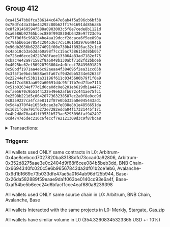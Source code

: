 ## Group 412

```0x605290fe79bedd32501e8fb5b4c5e5073ca71043
0xa41547bb8fca386144c647e6ab4f5a596cb6bf38
0x78dfc43a35be44292c80b62ff17e1691dd856a86
0x8f201460594f588a0903003c5f8e7cede8b1121d
0xa6586b92765bcec880f9938304b6428e9f723d9a
0x77f06f6c968284be4aa19dccf2dcaca6f5ee890a
0x79abb661e7854c204536c7c51961b0297664941b
0x96db2656b622874691f00e730b4f8926ac32c1cd
0x4ab18cb3a63da60a98f7cc15ac7386150d8bb057
0x723ed6ece2d2267d8faee133064a83ad7182ef75
0xbac4e42a971582f8a6048b130abf71d2fd2bbdeb
0x4025bc62ef50920793004e4e0fecf78439691829
0x58bdf1971aa4e6c92aeaa4f384695f2ea31cc65b
0x3f5f1e9bdc5688ae5fa67cf9d2dbb5234e62633f
0x22244efc53b11a31196f611c0345600b79f1f0a9
0xe4f7cd363aa692a60691d4c95f17b7ed7fbe7113
0x51b02634ef77d1d0ca0dc0e6201eb619db1a4472
0xfae5670c9b5144122e49e62afb672c441ae75fc1
0x2598b221d5c0642077363238587ec2a0f8e0cd9d
0x8359227ca4fcae8112f87e0bb335a8e045443ad1
0x5d4a370f4e1656cbcae3e7e038e8b1e4856651da
0x1621fc0e791f6272e7282edda04f17321445f171
0x4b2d8d70a4d1ff9531b573ae5293096faf942497
0xd4747e5dec216c6feccf7e2121309d3c9f87bca8
```
<details>
<summary>Transactions:</summary>

Hashes: 

Wallet: 0x605290fe79bedd32501e8fb5b4c5e5073ca71043

       Hash: 0xb5fb1f215f0b26199be56f5ad0bba56df3391639b15d81a34f466fc7a60d259d
         - source chain: Arbitrum
         - destination chain: Aptos
         - project: Merkly
         - contract: 0x4ae8cebccd7027820ba83188dfd73ccad0a92806
       Hash: 0x7aed40fdb7bc18db11cdb13b189990910d74d3258133b5f334e965405046b25d
         - source chain: Arbitrum
         - destination chain: BNB Chain
         - project: Stargate
         - contract: 0x352d8275aae3e0c2404d9f68f6cee084b5beb3dd
         - value USD: 34.014625976
       Hash: 0x3d489ea65b441132fc6aeba56e2988c95d3b35cc82f04d7ad3dd999345c5e2be
         - source chain: BNB Chain
         - destination chain: Avalanche
         - project: Stargate
         - contract: 0x6694340fc020c5e6b96567843da2df01b2ce1eb6
         - value USD: 31.661567599
       Hash: 0x57affca3763a327cc9caa0925f15169945a6c8d870314ae2db8fc60261a962b4
         - source chain: Avalanche
         - destination chain: Polygon
         - project: Stargate
         - contract: 0x9d1b1669c73b033dfe47ae5a0164ab96df25b944
         - value USD: 28.049646702
       Hash: 0x639195947627daae63cda64020246521cc0e77e75a309b5b39a4b5e23cd7d814
         - source chain: Base
         - destination chain: Metis
         - project: Gas.zip
         - contract: 0x26da582889f59eaae9da1f063be0140cd93e6a4f
         - value USD: 5.320665838e-07
       Hash: 0xd479eeec18546e60c9b755a5c7daa076b1de1e31738738f2829502ee5f2e4e8b
         - source chain: Base
         - destination chain: Optimism
         - project: Stargate
         - contract: 0xaf54be5b6eec24d6bfacf1cce4eaf680a8239398
         - value USD: 213.664394039
       Hash: 0x153b7a9add112615829b940a231aac6c9f4f1a0c3d4024ce613434a44ad5f6eb
         - source chain: Base
         - destination chain: Kava
         - project: Gas.zip
         - contract: 0x26da582889f59eaae9da1f063be0140cd93e6a4f
         - value USD: 9.167095801e-09
       Hash: 0x95b45c95c3e30aead57dc4b6fca1179574a75c2ae25602e58d795372f910be30
         - source chain: Base
         - destination chain: Optimism
         - project: Stargate
         - contract: 0xaf54be5b6eec24d6bfacf1cce4eaf680a8239398
         - value USD: 46.935848596
Wallet: 0xa41547bb8fca386144c647e6ab4f5a596cb6bf38

       Hash:0xba0d71e0cfd926fbd0050b76f0923adc11ff901f03942573de23bfc6a603fa14
         - source chain: Arbitrum
         - destination chain: Aptos
         - project: Merkly
         - contract: 0x4ae8cebccd7027820ba83188dfd73ccad0a92806
       Hash:0x9964c7199d124a55331dfc448262e80f3e0bc161d33963f0aa7f0eb31ea5732f
         - source chain: Arbitrum
         - destination chain: BNB Chain
         - project: Stargate
         - contract: 0x352d8275aae3e0c2404d9f68f6cee084b5beb3dd
         - value USD: 32.443338117
       Hash:0xf32f247b48a7a15821e19a2316cf272865b80b19c9a39a12c2c7381c56ed6adb
         - source chain: BNB Chain
         - destination chain: Avalanche
         - project: Stargate
         - contract: 0x6694340fc020c5e6b96567843da2df01b2ce1eb6
         - value USD: 30.214452281
       Hash:0x45ad37c068fd689ef696ede4fb63cb51b0c529eb5d1098a3ad12903bb39ded06
         - source chain: Avalanche
         - destination chain: Polygon
         - project: Stargate
         - contract: 0x9d1b1669c73b033dfe47ae5a0164ab96df25b944
         - value USD: 26.770394674
       Hash:0x80ad8e29a9b5a38997c809dae35dd2aa74b4934676def1e3f696bf1da246ea6f
         - source chain: Base
         - destination chain: Arbitrum
         - project: Gas.zip
         - contract: 0x26da582889f59eaae9da1f063be0140cd93e6a4f
         - value USD: 0.0001449616421
       Hash:0x52cc04777966d0ad63eb071cf01c75885878a628afc600472a883ca685a78968
         - source chain: Base
         - destination chain: Optimism
         - project: Stargate
         - contract: 0xaf54be5b6eec24d6bfacf1cce4eaf680a8239398
         - value USD: 204.180507152
       Hash:0xc70b8080e13aecf2dc703620dd131bdfb479183d2703381166de35a2f59129c2
         - source chain: Base
         - destination chain: Metis
         - project: Gas.zip
         - contract: 0x26da582889f59eaae9da1f063be0140cd93e6a4f
         - value USD: 2.607867404e-06
       Hash:0xcbd532e737e78fa41b708c0075e7a078f403faf6f2d1991e005cc61b48f61268
         - source chain: Base
         - destination chain: Optimism
         - project: Stargate
         - contract: 0xaf54be5b6eec24d6bfacf1cce4eaf680a8239398
         - value USD: 45.068362298
Wallet: 0x78dfc43a35be44292c80b62ff17e1691dd856a86

       Hash:0x381317c58b20725fe350f18e319296edc2f1f78d4b8aaa6daedd6915d7fc0eca
         - source chain: Arbitrum
         - destination chain: Aptos
         - project: Merkly
         - contract: 0x4ae8cebccd7027820ba83188dfd73ccad0a92806
       Hash:0x286e774b19fdea223b304829057e0c9579567f3ef8ef4cb292e0942b6c375ac3
         - source chain: Arbitrum
         - destination chain: BNB Chain
         - project: Stargate
         - contract: 0x352d8275aae3e0c2404d9f68f6cee084b5beb3dd
         - value USD: 31.258597597
       Hash:0x4d88329078336207623f95e2e4c2cb708308fea2673714a21115bc40581068a3
         - source chain: BNB Chain
         - destination chain: Avalanche
         - project: Stargate
         - contract: 0x6694340fc020c5e6b96567843da2df01b2ce1eb6
         - value USD: 28.966093337
       Hash:0x76635c70004313eb04b128df806e0e09c19ef5224843021bbe4f444536f61e9f
         - source chain: Avalanche
         - destination chain: Polygon
         - project: Stargate
         - contract: 0x9d1b1669c73b033dfe47ae5a0164ab96df25b944
         - value USD: 25.574601003
       Hash:0x21060021c07bb12d72a1f520d7cb7ff4fa56ac9d11f4d62d56a69a0d81d78815
         - source chain: Base
         - destination chain: Base
         - project: Gas.zip
         - contract: 0x26da582889f59eaae9da1f063be0140cd93e6a4f
         - value USD: 6.075263996e-05
       Hash:0x4370fb58556dfd732de5a2d424fc4ebd0b666a2c1c1b65371f668a4e8692aabc
         - source chain: Base
         - destination chain: Optimism
         - project: Stargate
         - contract: 0xaf54be5b6eec24d6bfacf1cce4eaf680a8239398
         - value USD: 198.61366043
       Hash:0xed02b6143fd5c54369ff9513218499b70a2edfbebd76159a7d1a8f20ed9a405b
         - source chain: Base
         - destination chain: Scroll
         - project: Gas.zip
         - contract: 0x26da582889f59eaae9da1f063be0140cd93e6a4f
         - value USD: 0.0001438462112
       Hash:0x0b0a244b3930b1880537d3dcc32f9726d55da70d6ca00de7db1b551d7632544b
         - source chain: Base
         - destination chain: Optimism
         - project: Stargate
         - contract: 0xaf54be5b6eec24d6bfacf1cce4eaf680a8239398
         - value USD: 45.861892852
Wallet: 0x8f201460594f588a0903003c5f8e7cede8b1121d

       Hash:0x81781456ba88332e70a8aea00b5c1bfc4ded09e5f1a7bd249e225e727225ae41
         - source chain: Arbitrum
         - destination chain: Aptos
         - project: Merkly
         - contract: 0x4ae8cebccd7027820ba83188dfd73ccad0a92806
       Hash:0xd036543cb44c93b7f16e96cf3fb25f0b8f77b59e068b9156c2b032dcc66b714b
         - source chain: Arbitrum
         - destination chain: BNB Chain
         - project: Stargate
         - contract: 0x352d8275aae3e0c2404d9f68f6cee084b5beb3dd
         - value USD: 32.020578855
       Hash:0x36bac2d3c1648cc042fd486089c505df94e1b29ecf8706ea82a7fbd481dfa81a
         - source chain: BNB Chain
         - destination chain: Avalanche
         - project: Stargate
         - contract: 0x6694340fc020c5e6b96567843da2df01b2ce1eb6
         - value USD: 29.713830672
       Hash:0xfc68513af6d9900e7c2f4809add4a5745cee2434e65c61b68d11e15d42a6b276
         - source chain: Avalanche
         - destination chain: Polygon
         - project: Stargate
         - contract: 0x9d1b1669c73b033dfe47ae5a0164ab96df25b944
         - value USD: 26.257209501
       Hash:0x9f24813f1b06e3c246880bca470461599022002acc4830ff25410fd513bfc145
         - source chain: Base
         - destination chain: Scroll
         - project: Gas.zip
         - contract: 0x26da582889f59eaae9da1f063be0140cd93e6a4f
         - value USD: 2.234729084e-05
       Hash:0xbe6a288026c2c8a1bedaad51f3c2209bab71cad239d8994557cadad1d8e4d938
         - source chain: Base
         - destination chain: Optimism
         - project: Stargate
         - contract: 0xaf54be5b6eec24d6bfacf1cce4eaf680a8239398
         - value USD: 206.096134542
       Hash:0x107046d9f08dfe30e9a01ae5bbd66c47de274da3ee04615376e482f293598f4d
         - source chain: Base
         - destination chain: Kava
         - project: Gas.zip
         - contract: 0x26da582889f59eaae9da1f063be0140cd93e6a4f
         - value USD: 1.711618587e-08
       Hash:0x73a038b4d0e0ab8f4155586ddf56be449e84a774286a570334b8f36049542fb6
         - source chain: Base
         - destination chain: Optimism
         - project: Stargate
         - contract: 0xaf54be5b6eec24d6bfacf1cce4eaf680a8239398
         - value USD: 49.457243386
Wallet: 0xa6586b92765bcec880f9938304b6428e9f723d9a

       Hash:0x8c71f4c051f59f4da5499aadc2b0167626d66636cdd37ec11a70bc9226facfcf
         - source chain: Arbitrum
         - destination chain: Aptos
         - project: Merkly
         - contract: 0x4ae8cebccd7027820ba83188dfd73ccad0a92806
       Hash:0xf57304282c3b804773e6d274860a968f3e344e6f810a6eb497d616554bbbc8f6
         - source chain: Arbitrum
         - destination chain: BNB Chain
         - project: Stargate
         - contract: 0x352d8275aae3e0c2404d9f68f6cee084b5beb3dd
         - value USD: 33.020021313
       Hash:0x091a4142c462b1f6c6f182f2e248fe3aaf0d385422ed89cd6d036c638f6d3e48
         - source chain: BNB Chain
         - destination chain: Avalanche
         - project: Stargate
         - contract: 0x6694340fc020c5e6b96567843da2df01b2ce1eb6
         - value USD: 30.7673143
       Hash:0xc04041d209a24a50c19e1dda0cae2879ef408701cf3bbcfb617b6322aa140f30
         - source chain: Avalanche
         - destination chain: Polygon
         - project: Stargate
         - contract: 0x9d1b1669c73b033dfe47ae5a0164ab96df25b944
         - value USD: 27.159808658
       Hash:0x13c114ad5dc58e5e8206cc74f3347c078346d7ae596b4afa9336ca57b8d66e4d
         - source chain: Base
         - destination chain: Kava
         - project: Gas.zip
         - contract: 0x26da582889f59eaae9da1f063be0140cd93e6a4f
         - value USD: 8.887530304e-09
       Hash:0xaf881de324e902035817f635f6e5d593eebdf9d9d427e087a5182b83e6ceb032
         - source chain: Base
         - destination chain: Optimism
         - project: Stargate
         - contract: 0xaf54be5b6eec24d6bfacf1cce4eaf680a8239398
         - value USD: 201.675777679
       Hash:0xf9d036ac7562eabc0f76e9f6751b7cfaf17c09bc6cb27e96437d9d8a6a9331c5
         - source chain: Base
         - destination chain: Zora
         - project: Gas.zip
         - contract: 0x26da582889f59eaae9da1f063be0140cd93e6a4f
         - value USD: 2.960660065e-05
       Hash:0x900f054df8d2d57ff5ffb2319caab800a240c7a1f4e47741cef9ca60ffda089f
         - source chain: Base
         - destination chain: Optimism
         - project: Stargate
         - contract: 0xaf54be5b6eec24d6bfacf1cce4eaf680a8239398
         - value USD: 44.850929314
Wallet: 0x77f06f6c968284be4aa19dccf2dcaca6f5ee890a

       Hash:0x2b5d43d56e38881ef9bf10154831ed8cb8132ad79c73eb435086939a41ff084b
         - source chain: Arbitrum
         - destination chain: Aptos
         - project: Merkly
         - contract: 0x4ae8cebccd7027820ba83188dfd73ccad0a92806
       Hash:0xce2c4db977e01dd5defd573cefdff701051d0e868531c7828661c32b37e91f18
         - source chain: Arbitrum
         - destination chain: BNB Chain
         - project: Stargate
         - contract: 0x352d8275aae3e0c2404d9f68f6cee084b5beb3dd
         - value USD: 33.468466415
       Hash:0xdbc653071abfb614165bd15bba1b9efa988a11fda826572e91e11ee81f072b48
         - source chain: BNB Chain
         - destination chain: Avalanche
         - project: Stargate
         - contract: 0x6694340fc020c5e6b96567843da2df01b2ce1eb6
         - value USD: 31.247174643
       Hash:0xcc2032286df5c697da3a1b9482faea2645bf5add4ac4d69b355007bcd2be5516
         - source chain: Avalanche
         - destination chain: Polygon
         - project: Stargate
         - contract: 0x9d1b1669c73b033dfe47ae5a0164ab96df25b944
         - value USD: 27.590530717
       Hash:0xb323ec426cf729fd481745621a47e3e0f0ddb19075bc753221fb39fdf03d1326
         - source chain: Base
         - destination chain: Arbitrum
         - project: Gas.zip
         - contract: 0x26da582889f59eaae9da1f063be0140cd93e6a4f
         - value USD: 3.589110347e-05
       Hash:0x22db0061941d65bbcaf2ef4d8a15f8ef351927db50bbb0c49e2d6e53b7aee541
         - source chain: Base
         - destination chain: Optimism
         - project: Stargate
         - contract: 0xaf54be5b6eec24d6bfacf1cce4eaf680a8239398
         - value USD: 203.350466847
       Hash:0x56824a8fa425c0a7a32e902ee29a87e21d0a461a6afd896b65ad4490c2490441
         - source chain: Base
         - destination chain: Scroll
         - project: Gas.zip
         - contract: 0x26da582889f59eaae9da1f063be0140cd93e6a4f
         - value USD: 7.685753905e-05
       Hash:0xebee7e8690dca7c2f15be47e9aa6b09dbc5b09a2ab3246c4c1259869c03a54e6
         - source chain: Base
         - destination chain: Optimism
         - project: Stargate
         - contract: 0xaf54be5b6eec24d6bfacf1cce4eaf680a8239398
         - value USD: 46.838118245
Wallet: 0x79abb661e7854c204536c7c51961b0297664941b

       Hash:0x1197ef85364fa9400de2505c846afa44c1b7e7d16a31c3b3a1c78437913033c2
         - source chain: Arbitrum
         - destination chain: Aptos
         - project: Merkly
         - contract: 0x4ae8cebccd7027820ba83188dfd73ccad0a92806
       Hash:0x502d2fa8492b7c979b7dd15a0a7fd25294ed4684443f1bcb8b7b8d02ccdcdc1f
         - source chain: Arbitrum
         - destination chain: BNB Chain
         - project: Stargate
         - contract: 0x352d8275aae3e0c2404d9f68f6cee084b5beb3dd
         - value USD: 33.583244732
       Hash:0x048cf2000e199d36fe2b04a214d1da19b803893c25283fb69134494e732a10ae
         - source chain: BNB Chain
         - destination chain: Avalanche
         - project: Stargate
         - contract: 0x6694340fc020c5e6b96567843da2df01b2ce1eb6
         - value USD: 31.192535051
       Hash:0x8d844be8ca7ad4ca53d2a36c42d874dc752cf2cd25d60e2970fab9ce6e22d730
         - source chain: Avalanche
         - destination chain: Polygon
         - project: Stargate
         - contract: 0x9d1b1669c73b033dfe47ae5a0164ab96df25b944
         - value USD: 27.562136791
       Hash:0xacd5a80439be963a2334ace1e44c549e95306db736f25a7e10d1ebdf504a33c5
         - source chain: Base
         - destination chain: Metis
         - project: Gas.zip
         - contract: 0x26da582889f59eaae9da1f063be0140cd93e6a4f
         - value USD: 2.824316854e-06
       Hash:0x946493ef8ecd8ae2808fa002fd3cea6ac62308d573cc56836b7e4aa7a911dadd
         - source chain: Base
         - destination chain: Optimism
         - project: Stargate
         - contract: 0xaf54be5b6eec24d6bfacf1cce4eaf680a8239398
         - value USD: 213.770933309
       Hash:0xdf1fb845ad95bec14e3529a61fd2a7469454f28723370b69d769c4b85ef36ff7
         - source chain: Base
         - destination chain: Metis
         - project: Gas.zip
         - contract: 0x26da582889f59eaae9da1f063be0140cd93e6a4f
         - value USD: 2.439255288e-06
       Hash:0x78215d5308fb5bdbbe54d557b4dd99a2f87273310959d77ad1f9621e15c1e1e3
         - source chain: Base
         - destination chain: Optimism
         - project: Stargate
         - contract: 0xaf54be5b6eec24d6bfacf1cce4eaf680a8239398
         - value USD: 49.148276217
Wallet: 0x96db2656b622874691f00e730b4f8926ac32c1cd

       Hash:0xa0c1fce649f219980fbb9e6c00e8ce52744961a4298511785cb5fbebb81ec4ce
         - source chain: Arbitrum
         - destination chain: Aptos
         - project: Merkly
         - contract: 0x4ae8cebccd7027820ba83188dfd73ccad0a92806
       Hash:0x59ceaf780cd1ac3db70711f2172b55189c87cdef8dfddbad64030d36cde28a90
         - source chain: Arbitrum
         - destination chain: BNB Chain
         - project: Stargate
         - contract: 0x352d8275aae3e0c2404d9f68f6cee084b5beb3dd
         - value USD: 31.636464921
       Hash:0x4e6a976f2da1a9f03bbd39b9162b8366f242cd37a454585e0393c706012a4ebb
         - source chain: BNB Chain
         - destination chain: Avalanche
         - project: Stargate
         - contract: 0x6694340fc020c5e6b96567843da2df01b2ce1eb6
         - value USD: 29.238247088
       Hash:0xbd53b5438ef09121396fa52e719b205dd515ad30490ef0fe8ad27f7dd35481f5
         - source chain: Avalanche
         - destination chain: Polygon
         - project: Stargate
         - contract: 0x9d1b1669c73b033dfe47ae5a0164ab96df25b944
         - value USD: 25.857378977
       Hash:0x8c6414c2926eebdd619e635638606e41122a93337ea1e057dbb42f0ff4787deb
         - source chain: Base
         - destination chain: Linea
         - project: Gas.zip
         - contract: 0x26da582889f59eaae9da1f063be0140cd93e6a4f
         - value USD: 5.47655857e-05
       Hash:0x60734ef3477f122eb970713995e3be56cd393ec32bba884432836a8b745ddcbe
         - source chain: Base
         - destination chain: Optimism
         - project: Stargate
         - contract: 0xaf54be5b6eec24d6bfacf1cce4eaf680a8239398
         - value USD: 200.938433447
       Hash:0x68e3707d49005b22e004c40a39689b52cb13830fb7f7d01288785685b0e2112e
         - source chain: Base
         - destination chain: Scroll
         - project: Gas.zip
         - contract: 0x26da582889f59eaae9da1f063be0140cd93e6a4f
         - value USD: 4.904527784e-05
       Hash:0x74e1f35ee70a01c399667dfe05055fd349c7cff6d5faae4891de1a07b1b27c74
         - source chain: Base
         - destination chain: Optimism
         - project: Stargate
         - contract: 0xaf54be5b6eec24d6bfacf1cce4eaf680a8239398
         - value USD: 41.250491916
Wallet: 0x4ab18cb3a63da60a98f7cc15ac7386150d8bb057

       Hash:0xdb769fd5b0b612b2627becef0cce461239a246d9209887ea84214779354c777c
         - source chain: Arbitrum
         - destination chain: Aptos
         - project: Merkly
         - contract: 0x4ae8cebccd7027820ba83188dfd73ccad0a92806
       Hash:0x1b59f2c07d527a5672a344e08cb8538764233e9a4c50f76fc4d355baf8f2215b
         - source chain: Arbitrum
         - destination chain: BNB Chain
         - project: Stargate
         - contract: 0x352d8275aae3e0c2404d9f68f6cee084b5beb3dd
         - value USD: 31.737295179
       Hash:0x1e642787d74bef29024bd3cfda3ee373525b5de9ebd43ae10075dd6fee053e2b
         - source chain: BNB Chain
         - destination chain: Avalanche
         - project: Stargate
         - contract: 0x6694340fc020c5e6b96567843da2df01b2ce1eb6
         - value USD: 29.45620691
       Hash:0xa4ab38b09ed1bfb52a95b6d9aad993a74f6daa9f47430d8cf2e99fa1d0c49fdf
         - source chain: Avalanche
         - destination chain: Polygon
         - project: Stargate
         - contract: 0x9d1b1669c73b033dfe47ae5a0164ab96df25b944
         - value USD: 26.08759413
       Hash:0x38b0d08028eba6908aaaa8450361dba119e9b9383eeba3f1858f661a384fb342
         - source chain: Base
         - destination chain: Base
         - project: Gas.zip
         - contract: 0x26da582889f59eaae9da1f063be0140cd93e6a4f
         - value USD: 0.0001458308631
       Hash:0x08d716c7550c0366f06795697b0da8b403269754b482d03e9fd342e40839a990
         - source chain: Base
         - destination chain: Optimism
         - project: Stargate
         - contract: 0xaf54be5b6eec24d6bfacf1cce4eaf680a8239398
         - value USD: 197.943192399
       Hash:0x9c593c47ab954db45efbb1c615bf36fd9e8960a90d8548b65d7094dc17460353
         - source chain: Base
         - destination chain: Zora
         - project: Gas.zip
         - contract: 0x26da582889f59eaae9da1f063be0140cd93e6a4f
         - value USD: 5.652169214e-05
       Hash:0x497a54cb45abba5f9b3b204f86d26f38b00c8122f285293bef16d42332b1aebc
         - source chain: Base
         - destination chain: Optimism
         - project: Stargate
         - contract: 0xaf54be5b6eec24d6bfacf1cce4eaf680a8239398
         - value USD: 47.883435681
Wallet: 0x723ed6ece2d2267d8faee133064a83ad7182ef75

       Hash:0x4695f5f6df58bbe37ed8ef47dbfe1368d44ad5627c42237f3cd8f058495c0053
         - source chain: Arbitrum
         - destination chain: Aptos
         - project: Merkly
         - contract: 0x4ae8cebccd7027820ba83188dfd73ccad0a92806
       Hash:0x03b9780212746ef4196a19a4e6370f7a07dc81a529fdd3ced06f4cd068aeaf2d
         - source chain: Arbitrum
         - destination chain: BNB Chain
         - project: Stargate
         - contract: 0x352d8275aae3e0c2404d9f68f6cee084b5beb3dd
         - value USD: 31.278814278
       Hash:0x92f5d3bbe4d3fb34c5caa11ef53f83767290420221bbf76a9348b56a7d01ed48
         - source chain: BNB Chain
         - destination chain: Avalanche
         - project: Stargate
         - contract: 0x6694340fc020c5e6b96567843da2df01b2ce1eb6
         - value USD: 28.8861779
       Hash:0xa4af4ef8cf55e2396a3d67d7b1d9cbe6c23635fe91fd29b52b1ff397a0b82836
         - source chain: Avalanche
         - destination chain: Polygon
         - project: Stargate
         - contract: 0x9d1b1669c73b033dfe47ae5a0164ab96df25b944
         - value USD: 25.565376753
       Hash:0x4d9d4640010c6bfcc5ca70b5b7820824a7bca0cca6f1040d53ee8fdb3019572a
         - source chain: Base
         - destination chain: Metis
         - project: Gas.zip
         - contract: 0x26da582889f59eaae9da1f063be0140cd93e6a4f
         - value USD: 4.947287809e-07
       Hash:0x31a5885d0b22b0698f7c7a793df337bb9e35d70a0d2e9dc8b0e8fc9c3f5ac346
         - source chain: Base
         - destination chain: Optimism
         - project: Stargate
         - contract: 0xaf54be5b6eec24d6bfacf1cce4eaf680a8239398
         - value USD: 198.449994917
       Hash:0xc55bde11fc77c3551d111d1445eede1f3795be7d2cb055f32e8fe4248b0337be
         - source chain: Base
         - destination chain: Base
         - project: Gas.zip
         - contract: 0x26da582889f59eaae9da1f063be0140cd93e6a4f
         - value USD: 7.147452075e-05
       Hash:0x08aa5f77a7a37fdf8737a11343942765912ee84d67ac677babdbce62810e0c9b
         - source chain: Base
         - destination chain: Optimism
         - project: Stargate
         - contract: 0xaf54be5b6eec24d6bfacf1cce4eaf680a8239398
         - value USD: 50.308792004
Wallet: 0xbac4e42a971582f8a6048b130abf71d2fd2bbdeb

       Hash:0x823c0cb698848eff6fb1ce39a6a14a4f1cd50a4971e90893e69ffeb7ada5fe64
         - source chain: Arbitrum
         - destination chain: Aptos
         - project: Merkly
         - contract: 0x4ae8cebccd7027820ba83188dfd73ccad0a92806
       Hash:0xac970aced867e71ab8a675006b4383d8115604ced9adcfddab089fe236e8ce4d
         - source chain: Arbitrum
         - destination chain: BNB Chain
         - project: Stargate
         - contract: 0x352d8275aae3e0c2404d9f68f6cee084b5beb3dd
         - value USD: 31.608412713
       Hash:0xe718ac4a712ace5c3b31b547d2014ad8d37054d7e3f43c1439f44ffc5d68af9c
         - source chain: BNB Chain
         - destination chain: Avalanche
         - project: Stargate
         - contract: 0x6694340fc020c5e6b96567843da2df01b2ce1eb6
         - value USD: 29.308122134
       Hash:0x832426923bb2debbae4015d3d973ae1bda299f3491f117096e41557a77bbf793
         - source chain: Avalanche
         - destination chain: Polygon
         - project: Stargate
         - contract: 0x9d1b1669c73b033dfe47ae5a0164ab96df25b944
         - value USD: 25.842039235
       Hash:0x2e81517eeacf9001192a6e838e1cd50d2fc2831fe1ace93abd4f83b22f1d40a1
         - source chain: Base
         - destination chain: Arbitrum
         - project: Gas.zip
         - contract: 0x26da582889f59eaae9da1f063be0140cd93e6a4f
         - value USD: 6.548885981e-05
       Hash:0x075f9dd2603c8b46003ea2478c60c1bed54090b9f1c0780a9496bde6e5bcc822
         - source chain: Base
         - destination chain: Optimism
         - project: Stargate
         - contract: 0xaf54be5b6eec24d6bfacf1cce4eaf680a8239398
         - value USD: 205.576512132
       Hash:0x4e7acf2510509a0163bd7d9964f636d06ac9927f80f25d4a95505de011f530b1
         - source chain: Base
         - destination chain: Metis
         - project: Gas.zip
         - contract: 0x26da582889f59eaae9da1f063be0140cd93e6a4f
         - value USD: 3.990486761e-07
       Hash:0x8662de4fa89fc1284ec6675ebe2e191f189004f69520c241aea172e8bec8c733
         - source chain: Base
         - destination chain: Optimism
         - project: Stargate
         - contract: 0xaf54be5b6eec24d6bfacf1cce4eaf680a8239398
         - value USD: 49.869853363
Wallet: 0x4025bc62ef50920793004e4e0fecf78439691829

       Hash:0x83c044e47505b6f4729c26bb77d86674a40e7965c9db5ae14f4ad0bf4ce56d46
         - source chain: Arbitrum
         - destination chain: Aptos
         - project: Merkly
         - contract: 0x4ae8cebccd7027820ba83188dfd73ccad0a92806
       Hash:0xfec5ea5cdc54d12581e326889e07fc9161af19d294913947ebf27178de4970c4
         - source chain: Arbitrum
         - destination chain: BNB Chain
         - project: Stargate
         - contract: 0x352d8275aae3e0c2404d9f68f6cee084b5beb3dd
         - value USD: 33.531030564
       Hash:0x1d64569f0f0bb979ffb87dbf16e2db69d69a29d4a919b6ef4f0bce794bfd3987
         - source chain: BNB Chain
         - destination chain: Avalanche
         - project: Stargate
         - contract: 0x6694340fc020c5e6b96567843da2df01b2ce1eb6
         - value USD: 31.185355492
       Hash:0x967d301eb0705311494dff61eecf19be4819b50d8d2af66635ce9e11757f77bd
         - source chain: Avalanche
         - destination chain: Polygon
         - project: Stargate
         - contract: 0x9d1b1669c73b033dfe47ae5a0164ab96df25b944
         - value USD: 27.606314567
       Hash:0x8f307f35121167e352e4e6d0c7dcf0eed03184351b63d598e43f4c46a4b90b8a
         - source chain: Base
         - destination chain: Arbitrum
         - project: Gas.zip
         - contract: 0x26da582889f59eaae9da1f063be0140cd93e6a4f
         - value USD: 0.0001552405932
       Hash:0xfd1f122ed2e9c8159e57eae156337ea6b07fd6116b62b7a73da7283d80de59a8
         - source chain: Base
         - destination chain: Optimism
         - project: Stargate
         - contract: 0xaf54be5b6eec24d6bfacf1cce4eaf680a8239398
         - value USD: 197.255028103
       Hash:0x7bb9053a3b0872575f2b5794e0b0d1a4b4dae27d60106393092264e7f55a3251
         - source chain: Base
         - destination chain: Scroll
         - project: Gas.zip
         - contract: 0x26da582889f59eaae9da1f063be0140cd93e6a4f
         - value USD: 0.0001100528186
       Hash:0xbb9fd7f96fdae7d28214a06bd9c5b256647b55542a278475bb6ede2f4208aa47
         - source chain: Base
         - destination chain: Optimism
         - project: Stargate
         - contract: 0xaf54be5b6eec24d6bfacf1cce4eaf680a8239398
         - value USD: 47.637172074
Wallet: 0x58bdf1971aa4e6c92aeaa4f384695f2ea31cc65b

       Hash:0xf9c31d3880e55f975c864969cd5436bce916ca0e72fab4f13b5a5268ff8a7caf
         - source chain: Arbitrum
         - destination chain: Aptos
         - project: Merkly
         - contract: 0x4ae8cebccd7027820ba83188dfd73ccad0a92806
       Hash:0x344138cf8ec223ee58a5775f7db2d04b4d74f7f77367537729634062b5ec9d8a
         - source chain: Arbitrum
         - destination chain: BNB Chain
         - project: Stargate
         - contract: 0x352d8275aae3e0c2404d9f68f6cee084b5beb3dd
         - value USD: 32.884303898
       Hash:0xa0406bfc56cbd84f648e3383eed3d59d3368fa49475d4335d5428cd45b385262
         - source chain: BNB Chain
         - destination chain: Avalanche
         - project: Stargate
         - contract: 0x6694340fc020c5e6b96567843da2df01b2ce1eb6
         - value USD: 30.521816348
       Hash:0x4b3e6692e1fe243b1d28a572c163e8ad0abcf23138aa0ac4659a0778ced002f9
         - source chain: Avalanche
         - destination chain: Polygon
         - project: Stargate
         - contract: 0x9d1b1669c73b033dfe47ae5a0164ab96df25b944
         - value USD: 26.990927465
       Hash:0x850d2d74b9c332e67e6fca56cf081668c2599166b6bfc59cba974aac4acc9b82
         - source chain: Base
         - destination chain: Zora
         - project: Gas.zip
         - contract: 0x26da582889f59eaae9da1f063be0140cd93e6a4f
         - value USD: 0.0001528782363
       Hash:0x69131c9438d4848f2a964637d403431b4c66addedafc592122e9aa8cb9b381ce
         - source chain: Base
         - destination chain: Optimism
         - project: Stargate
         - contract: 0xaf54be5b6eec24d6bfacf1cce4eaf680a8239398
         - value USD: 196.70714667
       Hash:0x22f3e18823f021f5fc47edbb29fe90e158a532fe1e41ae3ffc9f77bd86811835
         - source chain: Base
         - destination chain: Zora
         - project: Gas.zip
         - contract: 0x26da582889f59eaae9da1f063be0140cd93e6a4f
         - value USD: 0.0001166320632
       Hash:0x0a6b087a90b72428a9bea33f18c098cef834061161accde22c44e0a03eb91269
         - source chain: Base
         - destination chain: Optimism
         - project: Stargate
         - contract: 0xaf54be5b6eec24d6bfacf1cce4eaf680a8239398
         - value USD: 43.811181922
Wallet: 0x3f5f1e9bdc5688ae5fa67cf9d2dbb5234e62633f

       Hash:0xa49f3fa787e13c1f1249afc5df52f965f826281396d90c7d1918a3953d6f32e6
         - source chain: Arbitrum
         - destination chain: Aptos
         - project: Merkly
         - contract: 0x4ae8cebccd7027820ba83188dfd73ccad0a92806
       Hash:0xaa5ef8031234a63ca15e00fef8ffd905a462f9337480601d4bcf77a5c0103385
         - source chain: Arbitrum
         - destination chain: BNB Chain
         - project: Stargate
         - contract: 0x352d8275aae3e0c2404d9f68f6cee084b5beb3dd
         - value USD: 33.585146831
       Hash:0x1f46c90f05bb06ed825057454190dbdbeb6b66b0f0a21cf6cca84e3a0d66512a
         - source chain: BNB Chain
         - destination chain: Avalanche
         - project: Stargate
         - contract: 0x6694340fc020c5e6b96567843da2df01b2ce1eb6
         - value USD: 31.204304132
       Hash:0x6601ca6bd8c4c769f9b81c328030e30c55cb140f631d7cdb31bb792b77c099f8
         - source chain: Avalanche
         - destination chain: Polygon
         - project: Stargate
         - contract: 0x9d1b1669c73b033dfe47ae5a0164ab96df25b944
         - value USD: 27.701760847
       Hash:0xbdee9e37d3de3b9a9063689a07c048f7f224370ed65fc147634fdb82de3f176b
         - source chain: Base
         - destination chain: Linea
         - project: Gas.zip
         - contract: 0x26da582889f59eaae9da1f063be0140cd93e6a4f
         - value USD: 3.037315953e-05
       Hash:0xea86ba2e08adbacb36f67b00d5bd95b63e1abca98849d30143177d24718bc4d4
         - source chain: Base
         - destination chain: Optimism
         - project: Stargate
         - contract: 0xaf54be5b6eec24d6bfacf1cce4eaf680a8239398
         - value USD: 206.27450155
       Hash:0xfa4c1c44abad8016e0503440db44c4823d3b6fdcbc7cf1aa531b5151f9368a5c
         - source chain: Base
         - destination chain: Scroll
         - project: Gas.zip
         - contract: 0x26da582889f59eaae9da1f063be0140cd93e6a4f
         - value USD: 0.0001294914958
       Hash:0x496c971c8dc406ad9259ad508f539be9624f854f8f8b46fb83f3c81117c5e13a
         - source chain: Base
         - destination chain: Optimism
         - project: Stargate
         - contract: 0xaf54be5b6eec24d6bfacf1cce4eaf680a8239398
         - value USD: 49.770644548
Wallet: 0x22244efc53b11a31196f611c0345600b79f1f0a9

       Hash:0x971e94b16a82ef9af584dc271901d8f1d3c3a033c38cebb23511fbca174c0725
         - source chain: Arbitrum
         - destination chain: Aptos
         - project: Merkly
         - contract: 0x4ae8cebccd7027820ba83188dfd73ccad0a92806
       Hash:0xb4c06c4b9535cef4b01fbd051947d8377749955f95e01f1751bff4d593a29423
         - source chain: Arbitrum
         - destination chain: BNB Chain
         - project: Stargate
         - contract: 0x352d8275aae3e0c2404d9f68f6cee084b5beb3dd
         - value USD: 32.249289999
       Hash:0xdbfcd060cb9304eb69940191d93897282b385a4b2224bf0e7928130e742590f7
         - source chain: BNB Chain
         - destination chain: Avalanche
         - project: Stargate
         - contract: 0x6694340fc020c5e6b96567843da2df01b2ce1eb6
         - value USD: 29.973117174
       Hash:0x05bdf947cb9ceddd66c8380cadcfdf3b5fa8ae0c0bec3fa313909453a2b1a12f
         - source chain: Avalanche
         - destination chain: Polygon
         - project: Stargate
         - contract: 0x9d1b1669c73b033dfe47ae5a0164ab96df25b944
         - value USD: 26.638190428
       Hash:0xda5b6bd5d8b59daa98693a137773c600c28e26414c0d745358b0275e196a2083
         - source chain: Base
         - destination chain: Base
         - project: Gas.zip
         - contract: 0x26da582889f59eaae9da1f063be0140cd93e6a4f
         - value USD: 6.240746688e-05
       Hash:0xaa90228a3ffe6c9806aabd577c34b24c969b3f326ce7e8149b7e4bcd5b88aa8a
         - source chain: Base
         - destination chain: Optimism
         - project: Stargate
         - contract: 0xaf54be5b6eec24d6bfacf1cce4eaf680a8239398
         - value USD: 212.010844567
       Hash:0x18d5bdc33d888cf379f58abe073bf2c2519f84d9e3ca16a6c0bb0afa602c5511
         - source chain: Base
         - destination chain: Base
         - project: Gas.zip
         - contract: 0x26da582889f59eaae9da1f063be0140cd93e6a4f
         - value USD: 5.711980529e-05
       Hash:0xd8381048fb99e0c322d0f869271809ea28d3a8f767e56dcb69526c0a45ef8e2d
         - source chain: Base
         - destination chain: Optimism
         - project: Stargate
         - contract: 0xaf54be5b6eec24d6bfacf1cce4eaf680a8239398
         - value USD: 43.757802126
Wallet: 0xe4f7cd363aa692a60691d4c95f17b7ed7fbe7113

       Hash:0xbc6dad7bc95415fe04b8a8ab668d3495e6b7e50d44f5952835dd9376a41c8ba0
         - source chain: Arbitrum
         - destination chain: Aptos
         - project: Merkly
         - contract: 0x4ae8cebccd7027820ba83188dfd73ccad0a92806
       Hash:0x17295236b4c05fedcd2b25e08ce39deb76deb79e88cd5d439a56972f558559e3
         - source chain: Arbitrum
         - destination chain: BNB Chain
         - project: Stargate
         - contract: 0x352d8275aae3e0c2404d9f68f6cee084b5beb3dd
         - value USD: 31.913481976
       Hash:0x96ca300c14df765e5f06580b8b4e6bd3345b5153fe48cd2b451083bccaaf39e4
         - source chain: BNB Chain
         - destination chain: Avalanche
         - project: Stargate
         - contract: 0x6694340fc020c5e6b96567843da2df01b2ce1eb6
         - value USD: 29.592600545
       Hash:0x8b754e7621a3af49621f2530c9856a79264f52f17849e9a6fac4600e926e040b
         - source chain: Avalanche
         - destination chain: Polygon
         - project: Stargate
         - contract: 0x9d1b1669c73b033dfe47ae5a0164ab96df25b944
         - value USD: 26.354972347
       Hash:0xbf849a7fe1371d9dd8e1181bf48fcbff9409a5d53edd6b9f3617bdc0a3729835
         - source chain: Base
         - destination chain: Scroll
         - project: Gas.zip
         - contract: 0x26da582889f59eaae9da1f063be0140cd93e6a4f
         - value USD: 0.0001094752387
       Hash:0x8d477595338b4effbafe6e4d71639477e6705a6ee66d962b0ba67eb1088060fc
         - source chain: Base
         - destination chain: Optimism
         - project: Stargate
         - contract: 0xaf54be5b6eec24d6bfacf1cce4eaf680a8239398
         - value USD: 199.891921647
       Hash:0xe9f1533fae6b2731c46da3819a6e1dac206123f159096828a9f9d2082b7c79f7
         - source chain: Base
         - destination chain: Linea
         - project: Gas.zip
         - contract: 0x26da582889f59eaae9da1f063be0140cd93e6a4f
         - value USD: 4.336320297e-05
       Hash:0xf92db6db88c45971bb20e80213241b3422c55919c2ee7c78ead003034d1867d2
         - source chain: Base
         - destination chain: Optimism
         - project: Stargate
         - contract: 0xaf54be5b6eec24d6bfacf1cce4eaf680a8239398
         - value USD: 47.116432172
Wallet: 0x51b02634ef77d1d0ca0dc0e6201eb619db1a4472

       Hash:0x330838d94b92aa164c70c4a050222f918a809796c3860eb43dec5d18f92c7568
         - source chain: Arbitrum
         - destination chain: Aptos
         - project: Merkly
         - contract: 0x4ae8cebccd7027820ba83188dfd73ccad0a92806
       Hash:0x995c2cf1271f96254be198a6c5fc0b84c5b32c151adea3cd46217c82b6106b91
         - source chain: Arbitrum
         - destination chain: BNB Chain
         - project: Stargate
         - contract: 0x352d8275aae3e0c2404d9f68f6cee084b5beb3dd
         - value USD: 31.666359194
       Hash:0x32e64f5cc05dccb6a9ad5f2aaeb4683ba3ad8da90bdd8f1e3f207e54d8f6ddcf
         - source chain: BNB Chain
         - destination chain: Avalanche
         - project: Stargate
         - contract: 0x6694340fc020c5e6b96567843da2df01b2ce1eb6
         - value USD: 29.222782808
       Hash:0x025cf1d8a5ffcd7b45cb835071a6689f558b5d2f90773d491a2105287fa54824
         - source chain: Avalanche
         - destination chain: Polygon
         - project: Stargate
         - contract: 0x9d1b1669c73b033dfe47ae5a0164ab96df25b944
         - value USD: 25.950773757
       Hash:0x826cca618f366fa5574d660eeac66953719bfb952af188a1cbf3af7d109145c5
         - source chain: Base
         - destination chain: Zora
         - project: Gas.zip
         - contract: 0x26da582889f59eaae9da1f063be0140cd93e6a4f
         - value USD: 8.42117221e-05
       Hash:0x9b5137e57c8e93391606f055876098bd09902edeb71b4e67f4a7db3eec9eabdc
         - source chain: Base
         - destination chain: Optimism
         - project: Stargate
         - contract: 0xaf54be5b6eec24d6bfacf1cce4eaf680a8239398
         - value USD: 211.653100636
       Hash:0xb258ee8165104fe6da82de6cd61f8271cf828fe0771e9f42dcc5eafbc3020b50
         - source chain: Base
         - destination chain: Zora
         - project: Gas.zip
         - contract: 0x26da582889f59eaae9da1f063be0140cd93e6a4f
         - value USD: 8.134338763e-05
       Hash:0x9842234372e64b1b3bb339cc2aba33e669c56c08c6e9b9c7d827dcb2c7e3b64f
         - source chain: Base
         - destination chain: Optimism
         - project: Stargate
         - contract: 0xaf54be5b6eec24d6bfacf1cce4eaf680a8239398
         - value USD: 45.98254335
Wallet: 0xfae5670c9b5144122e49e62afb672c441ae75fc1

       Hash:0x3851f0c7c9be6a7194b132fd56cd22332f26d7c5f2c010731a947916f60a6943
         - source chain: Arbitrum
         - destination chain: Aptos
         - project: Merkly
         - contract: 0x4ae8cebccd7027820ba83188dfd73ccad0a92806
       Hash:0x2975f8e1118ad6ce34d1ec7fb4235136cd166de7946a9b51a54214e0b95a0c1d
         - source chain: Arbitrum
         - destination chain: BNB Chain
         - project: Stargate
         - contract: 0x352d8275aae3e0c2404d9f68f6cee084b5beb3dd
         - value USD: 31.603458851
       Hash:0x0d006bd170b741c9fbf1a3af70887dfeba2c3df1248df9ff308a2c2f1068f269
         - source chain: BNB Chain
         - destination chain: Avalanche
         - project: Stargate
         - contract: 0x6694340fc020c5e6b96567843da2df01b2ce1eb6
         - value USD: 29.191249705
       Hash:0x90ddf714e5febfc7b1d408f40b76c23ed7c65e0dddbaf03deffa00a029051ac1
         - source chain: Avalanche
         - destination chain: Polygon
         - project: Stargate
         - contract: 0x9d1b1669c73b033dfe47ae5a0164ab96df25b944
         - value USD: 25.932104203
       Hash:0x4b0fc1302874f10dff24776657ea9efe4c59f99146f485cf078a7aec3eb98b5d
         - source chain: Base
         - destination chain: Metis
         - project: Gas.zip
         - contract: 0x26da582889f59eaae9da1f063be0140cd93e6a4f
         - value USD: 1.242259509e-06
       Hash:0xab84535ce94df715a2f64f23e3c29805a4040496e22dce2bb6f0ce3c8aa2ebb6
         - source chain: Base
         - destination chain: Optimism
         - project: Stargate
         - contract: 0xaf54be5b6eec24d6bfacf1cce4eaf680a8239398
         - value USD: 195.101482654
       Hash:0x2c722d33cdfcf51cb094356cd8da406154cfd08041af005b79dc64b5608d20c7
         - source chain: Base
         - destination chain: Linea
         - project: Gas.zip
         - contract: 0x26da582889f59eaae9da1f063be0140cd93e6a4f
         - value USD: 7.207263389e-05
       Hash:0x945e8cbd5d6d7b5de262ad58514bd41679bed397647fd063dd6e0d60c6db8ac5
         - source chain: Base
         - destination chain: Optimism
         - project: Stargate
         - contract: 0xaf54be5b6eec24d6bfacf1cce4eaf680a8239398
         - value USD: 44.810441023
Wallet: 0x2598b221d5c0642077363238587ec2a0f8e0cd9d

       Hash:0x42166bbdb8d565d32fd8bc6af776b1ce1454e31f92fb49cc82fda42481ecd0be
         - source chain: Arbitrum
         - destination chain: Aptos
         - project: Merkly
         - contract: 0x4ae8cebccd7027820ba83188dfd73ccad0a92806
       Hash:0x0ce8072d5d89b4939194ff067e50159c4ad68428fdc7b1047e088339fccc14e7
         - source chain: Arbitrum
         - destination chain: BNB Chain
         - project: Stargate
         - contract: 0x352d8275aae3e0c2404d9f68f6cee084b5beb3dd
         - value USD: 34.167125086
       Hash:0x8947ac92524e5a75162b53ec1f944247c815ee49d5aecfe48220fd5a7572468b
         - source chain: BNB Chain
         - destination chain: Avalanche
         - project: Stargate
         - contract: 0x6694340fc020c5e6b96567843da2df01b2ce1eb6
         - value USD: 31.731930276
       Hash:0x3c11af6bddfa926c1cd3d47605e4d21e74aba19a588f05836ed51be30f67560d
         - source chain: Avalanche
         - destination chain: Polygon
         - project: Stargate
         - contract: 0x9d1b1669c73b033dfe47ae5a0164ab96df25b944
         - value USD: 28.208654486
       Hash:0x92d06935f1e3c5e69b3bf3b9637d49cdf9f28e26afc62131fb325a770778f54f
         - source chain: Base
         - destination chain: Base
         - project: Gas.zip
         - contract: 0x26da582889f59eaae9da1f063be0140cd93e6a4f
         - value USD: 0.0001434429654
       Hash:0x3dc087e46b019318254cbc80df7309665853d219d5cb1e3bff54b9af6d06cc9f
         - source chain: Base
         - destination chain: Optimism
         - project: Stargate
         - contract: 0xaf54be5b6eec24d6bfacf1cce4eaf680a8239398
         - value USD: 199.43972625
       Hash:0x59548ce9e541bf4b22ceaf9145145045d72d410767928b98f5822a1dca965894
         - source chain: Base
         - destination chain: Base
         - project: Gas.zip
         - contract: 0x26da582889f59eaae9da1f063be0140cd93e6a4f
         - value USD: 0.0001282952695
       Hash:0x0ea9b431039496da6712ecdc80d51fb891a39f66382958cd2cb2660766e3cdc4
         - source chain: Base
         - destination chain: Optimism
         - project: Stargate
         - contract: 0xaf54be5b6eec24d6bfacf1cce4eaf680a8239398
         - value USD: 43.262227997
Wallet: 0x8359227ca4fcae8112f87e0bb335a8e045443ad1

       Hash:0xdccd164625d0e3408450d69667f3e2e0fba672e0b198fb31611b0cc515faf692
         - source chain: Arbitrum
         - destination chain: Aptos
         - project: Merkly
         - contract: 0x4ae8cebccd7027820ba83188dfd73ccad0a92806
       Hash:0x8d74e5fe93b10c21bafe45463debf6aad5c1df1a30563907cb7181abe0693a9e
         - source chain: Arbitrum
         - destination chain: BNB Chain
         - project: Stargate
         - contract: 0x352d8275aae3e0c2404d9f68f6cee084b5beb3dd
         - value USD: 32.084299671
       Hash:0x59ca479b0f29c141a67e7cfc1bdef9fec48a70bb342060e89ba15bc3dcea9d7f
         - source chain: BNB Chain
         - destination chain: Avalanche
         - project: Stargate
         - contract: 0x6694340fc020c5e6b96567843da2df01b2ce1eb6
         - value USD: 29.69167846
       Hash:0x798a6d9ced043586198c8ae5c464bdffbf3ded07da6fd5a198486d74c1c62ac6
         - source chain: Avalanche
         - destination chain: Polygon
         - project: Stargate
         - contract: 0x9d1b1669c73b033dfe47ae5a0164ab96df25b944
         - value USD: 26.326316357
       Hash:0x5b8465cd335126ac92acc6693c3fbabab41a26d39599612f04c7b01ec11449b5
         - source chain: Base
         - destination chain: Kava
         - project: Gas.zip
         - contract: 0x26da582889f59eaae9da1f063be0140cd93e6a4f
         - value USD: 4.609978956e-08
       Hash:0xc7652a761f0950f159fec06fa391de62533bcd33bdbebd4a760374ed02fdb336
         - source chain: Base
         - destination chain: Optimism
         - project: Stargate
         - contract: 0xaf54be5b6eec24d6bfacf1cce4eaf680a8239398
         - value USD: 208.0283501
       Hash:0xe4c1ae131c9d56a1a306d62f84ec39a463fcdfb94932c8de1c0934975c25889b
         - source chain: Base
         - destination chain: Linea
         - project: Gas.zip
         - contract: 0x26da582889f59eaae9da1f063be0140cd93e6a4f
         - value USD: 1.943867719e-05
       Hash:0x3b88245fa57c241f4753205d53ba3dfb372c9e72f865da80c818b7d2f5ad4c59
         - source chain: Base
         - destination chain: Optimism
         - project: Stargate
         - contract: 0xaf54be5b6eec24d6bfacf1cce4eaf680a8239398
         - value USD: 42.521547481
Wallet: 0x5d4a370f4e1656cbcae3e7e038e8b1e4856651da

       Hash:0xb6a2360c150e5330f2238a9a05f312b000a3fdcc36f7a46b9af3dfacf2e5c0b2
         - source chain: Arbitrum
         - destination chain: Aptos
         - project: Merkly
         - contract: 0x4ae8cebccd7027820ba83188dfd73ccad0a92806
       Hash:0xc2f99795526c4b266acbb6106bfa6c8d21d0c4e2cfc364d74ebcdf2973ed1112
         - source chain: Arbitrum
         - destination chain: BNB Chain
         - project: Stargate
         - contract: 0x352d8275aae3e0c2404d9f68f6cee084b5beb3dd
         - value USD: 31.371669928
       Hash:0x07ca38f3432422a9f79342afcc872a3f717f938349366a27299bca8aed34ff6d
         - source chain: BNB Chain
         - destination chain: Avalanche
         - project: Stargate
         - contract: 0x6694340fc020c5e6b96567843da2df01b2ce1eb6
         - value USD: 28.941068302
       Hash:0x40a0a6d232c7ef7907d8902a88840fafac8986f950ee5cfce0ce8b2173781323
         - source chain: Avalanche
         - destination chain: Polygon
         - project: Stargate
         - contract: 0x9d1b1669c73b033dfe47ae5a0164ab96df25b944
         - value USD: 25.556903687
       Hash:0x402000b726207cb96995ebd31da5a5607e876acb82c63a597b9584571e7e36d2
         - source chain: Base
         - destination chain: Linea
         - project: Gas.zip
         - contract: 0x26da582889f59eaae9da1f063be0140cd93e6a4f
         - value USD: 2.90291057e-05
       Hash:0x51f3f5ac1655e4d30dfe03c56458b5d61f40c1435db4da1904ee8215faaeefba
         - source chain: Base
         - destination chain: Optimism
         - project: Stargate
         - contract: 0xaf54be5b6eec24d6bfacf1cce4eaf680a8239398
         - value USD: 199.842893362
       Hash:0x077b5da94dc146ae5b7b7fd89b9e6883ba3aa2f5eca6a5327cb572f76ca243d2
         - source chain: Base
         - destination chain: Linea
         - project: Gas.zip
         - contract: 0x26da582889f59eaae9da1f063be0140cd93e6a4f
         - value USD: 7.775470877e-05
       Hash:0xeb747341c35c0fe0c7eb6d8297f8a4949e2c4c289c67b2e9054974d95441aa65
         - source chain: Base
         - destination chain: Optimism
         - project: Stargate
         - contract: 0xaf54be5b6eec24d6bfacf1cce4eaf680a8239398
         - value USD: 52.870559915
Wallet: 0x1621fc0e791f6272e7282edda04f17321445f171

       Hash:0x1de91d9efdcbb4fdaf98f59170efaa4d7e12c3f2f990354e85be41a36c3c4f73
         - source chain: Arbitrum
         - destination chain: Aptos
         - project: Merkly
         - contract: 0x4ae8cebccd7027820ba83188dfd73ccad0a92806
       Hash:0x95aa9c255c3b89ae6bf2306fd738311da7deafa96797308c26661ac668a4161d
         - source chain: Arbitrum
         - destination chain: BNB Chain
         - project: Stargate
         - contract: 0x352d8275aae3e0c2404d9f68f6cee084b5beb3dd
         - value USD: 34.703967263
       Hash:0xffd69c4eb3c68af0a8282d7e151730b22f2d4469bc05defd10fc2ae04448ddd1
         - source chain: BNB Chain
         - destination chain: Avalanche
         - project: Stargate
         - contract: 0x6694340fc020c5e6b96567843da2df01b2ce1eb6
         - value USD: 32.321403549
       Hash:0x023c801c72da6ce5c76e20eae659fa4dee0fdfdc2331fac1c44f086090a2811d
         - source chain: Avalanche
         - destination chain: Polygon
         - project: Stargate
         - contract: 0x9d1b1669c73b033dfe47ae5a0164ab96df25b944
         - value USD: 28.825963056
       Hash:0x11e11b6ff215aeab2e2fdb167bc3beaeffb1ddb0a1559977e29ccd80569dc6d1
         - source chain: Base
         - destination chain: Scroll
         - project: Gas.zip
         - contract: 0x26da582889f59eaae9da1f063be0140cd93e6a4f
         - value USD: 9.653865385e-05
       Hash:0x695add121bb6f0b2d835c81b154592bf8a19698b4e30a435001df3e9fdff1ed5
         - source chain: Base
         - destination chain: Optimism
         - project: Stargate
         - contract: 0xaf54be5b6eec24d6bfacf1cce4eaf680a8239398
         - value USD: 207.450603584
       Hash:0x682c446689d07b789f16c7c5b0440478ca1361e3bd6433022ba2f2961a5d7c96
         - source chain: Base
         - destination chain: Metis
         - project: Gas.zip
         - contract: 0x26da582889f59eaae9da1f063be0140cd93e6a4f
         - value USD: 1.905316918e-06
       Hash:0x89e509e2aaac16b90ec22526fa029851e06fce91c5c0658b4cc10148583c9c73
         - source chain: Base
         - destination chain: Optimism
         - project: Stargate
         - contract: 0xaf54be5b6eec24d6bfacf1cce4eaf680a8239398
         - value USD: 49.664832741
Wallet: 0x4b2d8d70a4d1ff9531b573ae5293096faf942497

       Hash:0x3542c82cdc8014834696483100a6778d081b4e4f90ff5af529c9ca5c27b46124
         - source chain: Arbitrum
         - destination chain: Aptos
         - project: Merkly
         - contract: 0x4ae8cebccd7027820ba83188dfd73ccad0a92806
       Hash:0xb4be68a4d0eaf27beff763116d1f4d849ed5d036a5d5df4ac63194a9e713a710
         - source chain: Arbitrum
         - destination chain: BNB Chain
         - project: Stargate
         - contract: 0x352d8275aae3e0c2404d9f68f6cee084b5beb3dd
         - value USD: 32.185314035
       Hash:0x68171dc8d7df3dafd521e8b84fcf6e7e08a02a8f961147269d6de80dbe72345a
         - source chain: BNB Chain
         - destination chain: Avalanche
         - project: Stargate
         - contract: 0x6694340fc020c5e6b96567843da2df01b2ce1eb6
         - value USD: 29.840503674
       Hash:0x4b02e47a5873cacf9c103d768d0ba02a6281676afb9aad6247c9bdac8811f894
         - source chain: Avalanche
         - destination chain: Polygon
         - project: Stargate
         - contract: 0x9d1b1669c73b033dfe47ae5a0164ab96df25b944
         - value USD: 26.547682352
       Hash:0x91ea9f378a4016c2a58429cfecc3b4d94f617bfa8c248a8c01d0836f206e9e18
         - source chain: Base
         - destination chain: Linea
         - project: Gas.zip
         - contract: 0x26da582889f59eaae9da1f063be0140cd93e6a4f
         - value USD: 0.0001302289759
       Hash:0x107ab22b8b7389adceec8b3a3ae4cd9aa3070077492ccbf6aba5129f0a3e9769
         - source chain: Base
         - destination chain: Optimism
         - project: Stargate
         - contract: 0xaf54be5b6eec24d6bfacf1cce4eaf680a8239398
         - value USD: 205.032105671
       Hash:0xf9d5254a547c9c99fc7459a6e2b93631b686bb5167df826273249687187ff99f
         - source chain: Base
         - destination chain: Kava
         - project: Gas.zip
         - contract: 0x26da582889f59eaae9da1f063be0140cd93e6a4f
         - value USD: 2.051378081e-08
       Hash:0x04bd4bd8fa35c0ab45eb6d1ac240c7c120e22367eb552a63846d0280d1748f60
         - source chain: Base
         - destination chain: Optimism
         - project: Stargate
         - contract: 0xaf54be5b6eec24d6bfacf1cce4eaf680a8239398
         - value USD: 48.818845135
Wallet: 0xd4747e5dec216c6feccf7e2121309d3c9f87bca8

       Hash:0x008dd7b68285cc88d6a0c80b0ef34f075fff465bbe747276e962e7b8d775a799
         - source chain: Arbitrum
         - destination chain: Aptos
         - project: Merkly
         - contract: 0x4ae8cebccd7027820ba83188dfd73ccad0a92806
       Hash:0x56b223a69d63baaa49d3563e87f930dab123f6fb28a506900cbef0a198a5e1a8
         - source chain: Arbitrum
         - destination chain: BNB Chain
         - project: Stargate
         - contract: 0x352d8275aae3e0c2404d9f68f6cee084b5beb3dd
         - value USD: 33.874810193
       Hash:0xeed06266c5fd18d8800b8203ec60a76cecb004c22a1d81007ef229a4a89c0dcb
         - source chain: BNB Chain
         - destination chain: Avalanche
         - project: Stargate
         - contract: 0x6694340fc020c5e6b96567843da2df01b2ce1eb6
         - value USD: 31.570315754
       Hash:0x93dcd2abc9fefab88f73348ab8e86cb6a653dd37bfef0c9c411be576a3f06505
         - source chain: Avalanche
         - destination chain: Polygon
         - project: Stargate
         - contract: 0x9d1b1669c73b033dfe47ae5a0164ab96df25b944
         - value USD: 28.13712804
       Hash:0x7e17cec2d754b2b3b1e679ce3b0667e94b96a81acab35ab405d02c6a1f4bc541
         - source chain: Base
         - destination chain: Optimism
         - project: Stargate
         - contract: 0xaf54be5b6eec24d6bfacf1cce4eaf680a8239398
         - value USD: 6.413571604
       Hash:0x847054f54a6ba1cb89ea1b25023776c2f17a7e0aa77c1a9434f1c5ee91c394b3
         - source chain: Base
         - destination chain: Base
         - project: Gas.zip
         - contract: 0x26da582889f59eaae9da1f063be0140cd93e6a4f
         - value USD: 0.0001649581152
       Hash:0xdf65b931ad6f66a95a20bf20fbf0f2e47dee336549e25afcfc3410aa898db801
         - source chain: Base
         - destination chain: Optimism
         - project: Stargate
         - contract: 0xaf54be5b6eec24d6bfacf1cce4eaf680a8239398
         - value USD: 201.864688009
       Hash:0x4e919441232d696758b81827d365de456eea5992446018628acafad49d1425df
         - source chain: Base
         - destination chain: Scroll
         - project: Gas.zip
         - contract: 0x26da582889f59eaae9da1f063be0140cd93e6a4f
         - value USD: 9.091319795e-05
       Hash:0x765f25209bed8c30f130724171c5c8e0faf7a7da3ce8b733a3f7e77226b988f9
         - source chain: Base
         - destination chain: Optimism
         - project: Stargate
         - contract: 0xaf54be5b6eec24d6bfacf1cce4eaf680a8239398
         - value USD: 47.314407445

</details>


### Triggers: 
All wallets used ONLY same contracts in L0: Arbitrum-0x4ae8cebccd7027820ba83188dfd73ccad0a92806, Arbitrum-0x352d8275aae3e0c2404d9f68f6cee084b5beb3dd, BNB Chain-0x6694340fc020c5e6b96567843da2df01b2ce1eb6, Avalanche-0x9d1b1669c73b033dfe47ae5a0164ab96df25b944, Base-0x26da582889f59eaae9da1f063be0140cd93e6a4f, Base-0xaf54be5b6eec24d6bfacf1cce4eaf680a8239398

All wallets used ONLY same source chain in L0: Arbitrum, BNB Chain, Avalanche, Base

All wallets Interacted with the same projects in L0: Merkly, Stargate, Gas.zip

All wallets have similar volume in L0 (354.32608345323365 USD +- 10%)

